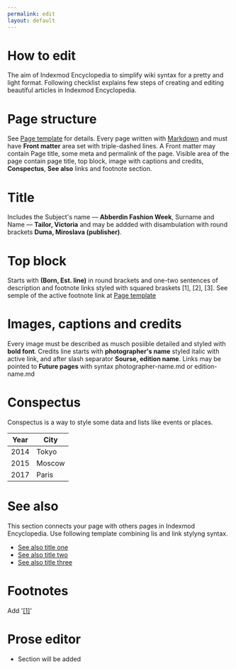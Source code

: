 ```yaml
---
permalink: edit
layout: default
---
```


# How to edit 

The aim of Indexmod Encyclopedia to simplify wiki syntax for a pretty and light format. Following checklist explains few steps of creating and editing beautiful articles in Indexmod Encyclopedia.

# Page structure 

See [Page template](page-template.md) for details. Every page written with [Markdown](https://daringfireball.net/projects/markdown/syntax) and must have **Front matter** area set with triple-dashed lines. A Front matter may contain Page title, some meta and permalink of the page. Visible area of the page contain page title, top block, image with captions and credits, **Conspectus**, **See also** links and footnote section.

# Title  

Includes the Subject's name — **Abberdin Fashion Week**, Surname and Name — **Tailor, Victoria** and may be addded with disambulation with round brackets **Duma, Miroslava (publisher)**.  

# Top block

Starts with **(Born, Est. line)** in round brackets and one-two sentences of description and footnote links styled with squared braskets [1], [2], [3]. See semple of the active footnote link at [Page template](page-template.md)

# Images, captions and credits 

Every image must be described as musch posiible detailed and styled with **bold font**. Credits line starts with **photographer's name** styled italic with active link, and after slash separator **Sourse, edition name**. Links may be pointed to **Future pages** with syntax photographer-name.md or edition-name.md

# Conspectus

Conspectus is a way to style some data and lists like events or places. 

|Year|City|
|----|-----|
|2014|Tokyo|
|2015|Moscow|
|2017|Paris|

# See also 

This section connects your page with others pages in Indexmod Encyclopedia. Use following template combining lis and link stylyng syntax. 

+ [See also title one](page-template)
+ [See also title two](page-template)
+ [See also title three](page-template)

# Footnotes 

Add '<span id="a1">[\[1\]](#f1)</span>'


# Prose editor 

- Section will be added


